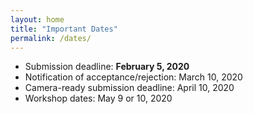 ```yaml
---
layout: home
title: "Important Dates"
permalink: /dates/
---
```



* Submission deadline: **February 5, 2020**
* Notification of acceptance/rejection: March 10, 2020
* Camera-ready submission deadline: April 10, 2020
* Workshop dates: May 9 or 10, 2020